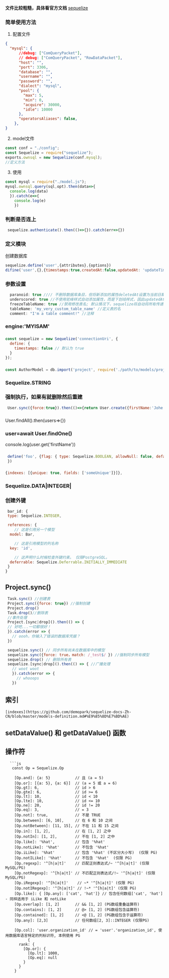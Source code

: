 
**文件比较粗糙，具体看官方文档**
[sequelize](https://github.com/demopark/sequelize-docs-Zh-CN)
### 简单使用方法
1. 配置文件
```json
{
  "mysql": {
      //debug: ["ComQueryPacket"],
      // debug: ["ComQueryPacket", "RowDataPacket"],
      "host": "",
      "port": 3306,
      "database": "",
      "username": "",
      "password": "",
      "dialect": "mysql",
      "pool": {
        "max": 5,
        "min": 0,
        "acquire": 30000,
        "idle": 10000
      },
      "operatorsAliases": false,
    },
}
```

2. model文件

```js
const conf = "./config";
const Sequelize = require("sequelize");
exports.ownsql = new Sequelize(conf.mysql);
//定义方法
```

3. 使用

```js
const mysql = require("./model.js");
mysql.ownsql.query(sql,opt).then(data=>{
  console.log(data)
  }).catch(e=>{
    console.log(e)
    })
```

### 判断是否连上
  ```js
   sequelize.authenticate().then(()=>{}).catch(err=>{})
  ```
### 定义模块  
   创建数据库
  ```js
  sequelize.define('user',{attributes},{options})
  difine('user',{},{timestamps:true,createdAt:false,updatedAt: 'updateTimestamp',deletedAt: 'destroyTime',paranoid: true});// 时间戳默认为false
  ```

### 参数设置
  ```js
    paranoid: true //// 不删除数据库条目，但将新添加的属性deletedAt设置为当前日期（删除完成时）
    underscored: true //不使用驼峰样式自动添加属性，而是下划线样式，因此updatedAt将变为updated_at
    freezeTableName: true //禁用修改表名; 默认情况下，sequelize将自动将所有传递的模型名称（define的第一个参数）转换为复数。
    tableName: 'my_very_custom_table_name' //定义表的名
    comment: "I'm a table comment!" //注释
  ```
### engine:'MYISAM'
### 
  ```js
  const sequelize = new Sequelize('connectionUri', {
    define: {
      timestamps: false // 默认为 true
    }
  });
  ```
### 
  ```js
  const AuthorModel = db.import('project', require('./path/to/models/project'));
  ```
### Sequelize.STRING

### 强制执行，如果有就删除然后重建
  ```js
   User.sync({force:true}).then(()=>{return User.create({firstName:'Johe',lastName:'Hancock'});});
  ```
###
   User.findAll().then(users=>{})
### user=await User.findOne()
  console.log(user.get('firstName'))
### 
  ```js
   define('foo', {flag: { type: Sequelize.BOOLEAN, allowNull: false, defaultValue: true, unique:'compositeIndex'/true/false, autoIncrement: true}
   }) 
  ```
###
  ```js
  {indexes: [{unique: true, fields: ['someUnique']}]},
  ```
### Sequelize.DATA|INTEGER|
### 创建外键 
  ```js
   bar_id: {
   type: Sequelize.INTEGER,

   references: {
      // 这是引用另一个模型
    model: Bar,

      // 这是引用模型的列名称
    key: 'id',

      // 这声明什么时候检查外键约束。 仅限PostgreSQL。
    deferrable: Sequelize.Deferrable.INITIALLY_IMMEDIATE
   }
  }
 ```
 ## Project.sync()
   ```js
    Task.sync() //创建表
    Project.sync({force: true}) //强制创建
    Project.drop()
    Task.drop()//删除表
    //事件处理
    Project.[sync|drop]().then(() => {
    // 好吧...一切都很好！
    }).catch(error => {
      // oooh，你输入了错误的数据库凭据？
    })
  
    sequelize.sync() // 同步所有尚未在数据库中的模型
    sequelize.sync({force: true，match: /_test$/ }) //强制同步所有模型
    sequelize.drop() // 删除所有表
    sequelize.[sync|drop]().then(() => { //广播处理
      // woot woot
      }).catch(error => {
        // whooops
      })
   ``` 
  ## 索引
    [indexes](https://github.com/demopark/sequelize-docs-Zh-CN/blob/master/models-definition.md#%E9%85%8D%E7%BD%AE)
  ## setDataValue() 和 getDataValue() 函数
  ## 操作符
      ```js
       const Op = Sequelize.Op

        [Op.and]: {a: 5}           // 且 (a = 5)
        [Op.or]: [{a: 5}, {a: 6}]  // (a = 5 或 a = 6)
        [Op.gt]: 6,                // id > 6
        [Op.gte]: 6,               // id >= 6
        [Op.lt]: 10,               // id < 10
        [Op.lte]: 10,              // id <= 10
        [Op.ne]: 20,               // id != 20
        [Op.eq]: 3,                // = 3
        [Op.not]: true,            // 不是 TRUE
        [Op.between]: [6, 10],     // 在 6 和 10 之间
        [Op.notBetween]: [11, 15], // 不在 11 和 15 之间
        [Op.in]: [1, 2],           // 在 [1, 2] 之中
        [Op.notIn]: [1, 2],        // 不在 [1, 2] 之中
        [Op.like]: '%hat',         // 包含 '%hat'
        [Op.notLike]: '%hat'       // 不包含 '%hat'
        [Op.iLike]: '%hat'         // 包含 '%hat' (不区分大小写)  (仅限 PG)
        [Op.notILike]: '%hat'      // 不包含 '%hat'  (仅限 PG)
        [Op.regexp]: '^[h|a|t]'    // 匹配正则表达式/~ '^[h|a|t]' (仅限 MySQL/PG)
        [Op.notRegexp]: '^[h|a|t]' // 不匹配正则表达式/!~ '^[h|a|t]' (仅限 MySQL/PG)
        [Op.iRegexp]: '^[h|a|t]'    // ~* '^[h|a|t]' (仅限 PG)
        [Op.notIRegexp]: '^[h|a|t]' // !~* '^[h|a|t]' (仅限 PG)
        [Op.like]: { [Op.any]: ['cat', 'hat']} // 包含任何数组['cat', 'hat'] - 同样适用于 iLike 和 notLike
        [Op.overlap]: [1, 2]       // && [1, 2] (PG数组重叠运算符)
        [Op.contains]: [1, 2]      // @> [1, 2] (PG数组包含运算符)
        [Op.contained]: [1, 2]     // <@ [1, 2] (PG数组包含于运算符)
        [Op.any]: [2,3]            // 任何数组[2, 3]::INTEGER (仅限PG)

        [Op.col]: 'user.organization_id' // = 'user'.'organization_id', 使用数据库语言特定的列标识符, 本例使用 PG
              {
          rank: {
            [Op.or]: {
              [Op.lt]: 1000,
              [Op.eq]: null
            }
          }
        }
  ```
